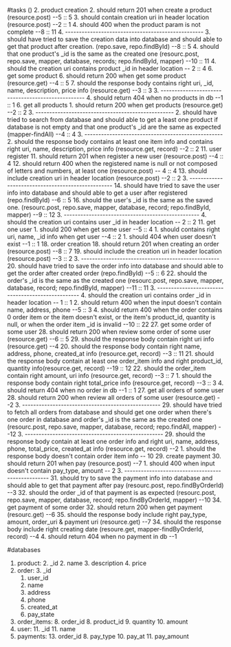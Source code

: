 #tasks ()
2. product creation
	2. should return 201 when create a product  (resource.post)  --5 :: 5
	3. should contain creation uri in header location (resource.post) --2 :: 1
	4. should 400 when the product param is not complete --8 :: 11
	4. --------------------------------------------------
	3. should have tried to save the creation data into database and should able to get that product after creation. (repo.save, repo.findById) --8 :: 5
	4. should that one product's _id is the same as the created one (resourc.post, repo.save, mapper, database, records; repo.findById, mapper) --10 :: 11
	4. should the creation uri contains product _id in header location -- 2 :: 4
6. get some product
	6. should return 200 when get some product (resource.get) --4 :: 5
	7. should the response body contains right uri, _id, name, description, price info (resource.get) --3 :: 3
	3. --------------------------------------------------
	4. should return 404 when no products in db --1 :: 1
6. get all products
	1. should return 200 when get products (resource.get) --2 :: 2
	3. --------------------------------------------------
	2. should have tried to search from database and should able to get a least one product if database is not empty and that one product's _id are the same as expected (mapper-findAll) --4 :: 4
	3. --------------------------------------------------
	2. should the response body contains at least  one item info and contains right uri, name, description, price info (resource.get, record) --2 :: 2
11. user register
	11. should return 201 when register a new user (resource.post) --4 :: 4
	12. should return 400 when the registered name is null or not composed of letters and numbers, at least one (resource.post) -- 4 :: 4
	13. should include creation uri in header location (resource.post) --2 :: 2
	3. --------------------------------------------------
	14. should have tried to save the user info into database and should able to get a user after registered (repo.findById) --6 :: 5
	16. should the user's _id is the same as the saved one. (resourc.post, repo.save, mapper, database, record; repo.findById, mapper) --9 :: 12
	3. -------------------------------------------------
	4. should the creation uri contains user _id in header location -- 2 :: 2
11. get one user
    1. should 200 when get some user --5 :: 4
    1. should contains right uri, name, _id info when get user --4 :: 2
    1. should 404 when user doesn't exist --1 :: 1
18. order creation
	18. should return 201 when creating an order (resource.post) --8 :: 7
	19. should include the creation uri in header location (resource.post) --3 :: 2
	3. --------------------------------------------------
	20. should have tried to save the order info into database and should able to get the order after created order (repo.findById) --5 :: 6
	22. should the order's _id is the same as the created one (resourc.post, repo.save, mapper, database, record; repo.findById, mapper) --11 :: 11
	3. --------------------------------------------------
	4. should the creation uri contains order _id in header location -- 1 :: 1
	2. should return 400 when the input doesn't contain name, address, phone --5 :: 3
	4. should return 400 when the order contains 0 order item or the item doesn't exist, or the item's product_id, quantity is null, or when the order item _id is invalid --10 :: 22
27. get some order of some user
	28. should return 200 when review some order of some user (resource.get) --6 :: 5
	29. should the response body contain right uri info (resource.get) --4
 	20. should the response body contain right name, address, phone,  created\_at info (resource.get, record) --3 :: 11
 	21. should the response body contain at least one order_item info and right product_id, quantity info(resource.get, record) --19 :: 12
 	22. should the order\_item contain right amount, uri info (resource.get, record) --3 :: 7
 	1. should the response body contain right total\_price info (resource.get, record) --3 :: 3
	4. should return 404 when no order in db --1 :: 1
27. get all orders of some user
	28. should return 200 when review all orders of some user (resource.get) --2
	3. --------------------------------------------------
	29. should have tried to fetch all orders from database and should get one order when there's one order in database and order's _id is the same as the created one (resourc.post, repo.save, mapper, database, record; repo.findAll, mapper) --12
	3. --------------------------------------------------
	29. should the response body contain at least one order info and right uri, name, address, phone, total\_price, created_at info (resource.get, record) --2
	1. should the response body doesn't contain order item info -- 10
29. create payment
	30. should return 201 when pay (resource.post) --7
	1. should 400 when input doesn't contain pay_type, amount -- 2
	3. --------------------------------------------------
	31. should try to save the payment info into database and should able to get that payment after pay (resourc.post, repo.findByOrderId) --3
	32. should the order _id of that payment is as expected (resourc.post, repo.save, mapper, database, record; repo.findByOrderId, mapper) --10
34. get payment of some order
	32. should return 200 when get payment (resourc.get) --6
	35. should the response body include right pay_type, amount, order_uri & payment uri (resource.get) --7
	34. should the response body include right creating date (resoure.get, mapper-findByOrderId, record) --4
	4. should return 404 when no payment in db --1

#databases
1. product: 
	2. _id
	2. name
	3. description
	4. price
2. order:
	3. 	_id
	1. user_id
	3. name
	4. address
	5. phone
	7. created_at
	9. pay_state
7. order_items:
	8. order_id
	8. product_id
	9. quantity
	10. amount
10. user:
	11. _id
	11. name
12. payments:
	13. order_id
	8. pay_type
	10. pay_at
	11. pay_amount


	



